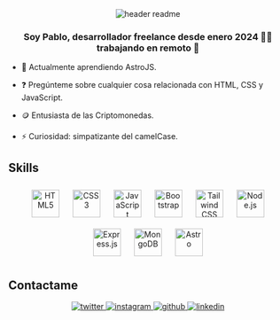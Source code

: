 <div align="center">
<img src="https://drive.google.com/uc?export=view&id=1diR0dVoy6sw4GockZv2rtdBL1Dgf2D_u" alt="header readme"/>
</div>

### <div align="center">Soy Pablo, desarrollador freelance desde enero 2024 👨‍💻 trabajando en remoto 🚀</div>  
  

- 🌱 Actualmente aprendiendo AstroJS.

- ❓ Pregúnteme sobre cualquier cosa relacionada con HTML, CSS y JavaScript.

- 🪙 Entusiasta de las Criptomonedas.

- ⚡ Curiosidad: simpatizante del camelCase.

## Skills

<div align="center">
 <img style="margin: 10px" src="https://profilinator.rishav.dev/skills-assets/html5-original-wordmark.svg" alt="HTML5" height="50"/>
 <img style="margin: 10px" src="https://profilinator.rishav.dev/skills-assets/css3-original-wordmark.svg" alt="CSS3" height="50"/>
 <img style="margin: 10px" src="https://profilinator.rishav.dev/skills-assets/javascript-original.svg" alt="JavaScript" height="50"/>
 <img style="margin: 10px" src="https://profilinator.rishav.dev/skills-assets/bootstrap-plain.svg" alt="Bootstrap" height="50"/>
 <img style="margin: 10px" src="https://profilinator.rishav.dev/skills-assets/tailwindcss.svg" alt="Tailwind CSS" height="50"/>
 <img style="margin: 10px" src="https://profilinator.rishav.dev/skills-assets/nodejs-original-wordmark.svg" alt="Node.js" height="50"/>
 <img style="margin: 10px" src="https://profilinator.rishav.dev/skills-assets/express-original-wordmark.svg" alt="Express.js" 
 height="50"/>                                                                                                                        
 <img style="margin: 10px" src="https://profilinator.rishav.dev/skills-assets/mongodb-original-wordmark.svg" alt="MongoDB" height="50"/>                                    
 <img style="margin: 10px" src="https://profilinator.rishav.dev/skills-assets/astro.svg" alt="Astro" height="50"/>
</div>

## Contactame
<div align="center">
  <a href="https://twitter.com/W3Paul" target="_blank">
    <img src="https://img.shields.io/badge/twitter-%2300acee.svg?&style=for-the-badge&logo=twitter&logoColor=white" alt="twitter"/>
  </a>
  <a href="https://instagram.com/pablomg.3" target="_blank">
    <img src="https://img.shields.io/badge/instagram-%23000000.svg?&style=for-the-badge&logo=instagram&logoColor=white" alt="instagram" />
  </a>
  <a href="https://github.com/pmg369" target="_blank">
    <img src="https://img.shields.io/badge/github-%2324292e.svg?&style=for-the-badge&logo=github&logoColor=white" alt="github"/>
  </a>
  <a href="https://www.linkedin.com/in/pablomg19/" target="_blank">
    <img src="https://img.shields.io/badge/linkedin-%231E77B5.svg?&style=for-the-badge&logo=linkedin&logoColor=white" alt="linkedin" />
  </a>
</div>
